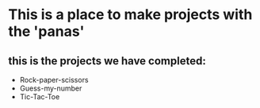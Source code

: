 # This is a place to make projects with the 'panas'


## this is the projects we have completed:
- Rock-paper-scissors
- Guess-my-number
- Tic-Tac-Toe
